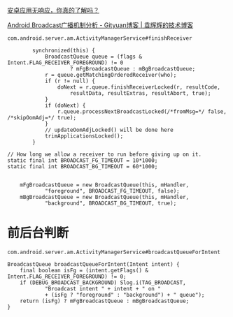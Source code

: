 [安卓应用无响应，你真的了解吗？](https://mp.weixin.qq.com/s?__biz=MzI5NjE3NzA4Mg==&mid=2650359967&idx=1&sn=7d59915254a6a346c4d5eda369141eb6&chksm=f445b44ac3323d5c458405f6500d50e875fd374e629bbc7158a1d7105a581766a28706444764&mpshare=1&scene=1&srcid=&pass_ticket=L9MQbF6uhaOTmPU7yqV4H7YT2ItYKOL0RacATooz4V7SEWvXnButGHwaERsWeKsp#rd)

[Android Broadcast广播机制分析 - Gityuan博客 | 袁辉辉的技术博客](http://gityuan.com/2016/06/04/broadcast-receiver/)

    com.android.server.am.ActivityManagerService#finishReceiver
    
            synchronized(this) {
                BroadcastQueue queue = (flags & Intent.FLAG_RECEIVER_FOREGROUND) != 0
                        ? mFgBroadcastQueue : mBgBroadcastQueue;
                r = queue.getMatchingOrderedReceiver(who);
                if (r != null) {
                    doNext = r.queue.finishReceiverLocked(r, resultCode,
                        resultData, resultExtras, resultAbort, true);
                }
                if (doNext) {
                    r.queue.processNextBroadcastLocked(/*fromMsg=*/ false, /*skipOomAdj=*/ true);
                }
                // updateOomAdjLocked() will be done here
                trimApplicationsLocked();
            }
    
    // How long we allow a receiver to run before giving up on it.
    static final int BROADCAST_FG_TIMEOUT = 10*1000;
    static final int BROADCAST_BG_TIMEOUT = 60*1000;
    
    
        mFgBroadcastQueue = new BroadcastQueue(this, mHandler,
                "foreground", BROADCAST_FG_TIMEOUT, false);
        mBgBroadcastQueue = new BroadcastQueue(this, mHandler,
                "background", BROADCAST_BG_TIMEOUT, true);

# 前后台判断
    com.android.server.am.ActivityManagerService#broadcastQueueForIntent
    
    BroadcastQueue broadcastQueueForIntent(Intent intent) {
        final boolean isFg = (intent.getFlags() & Intent.FLAG_RECEIVER_FOREGROUND) != 0;
        if (DEBUG_BROADCAST_BACKGROUND) Slog.i(TAG_BROADCAST,
                "Broadcast intent " + intent + " on "
                + (isFg ? "foreground" : "background") + " queue");
        return (isFg) ? mFgBroadcastQueue : mBgBroadcastQueue;
    }